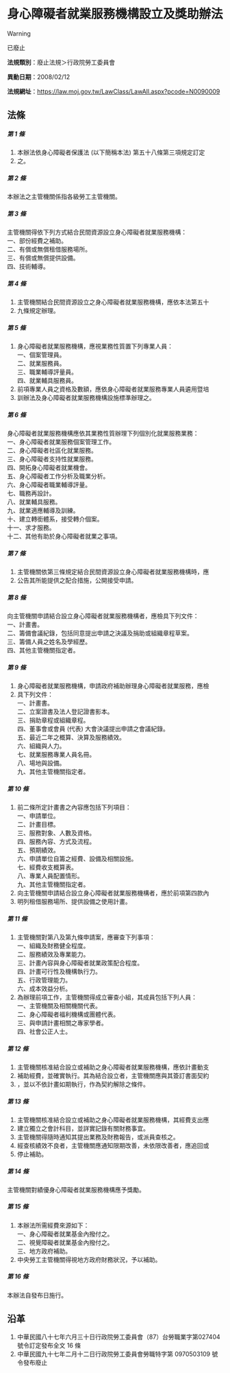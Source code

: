 # 身心障礙者就業服務機構設立及獎助辦法
> [!WARNING]
> 已廢止

**法規類別**：廢止法規＞行政院勞工委員會

**異動日期**：2008/02/12  

**法規網址**：https://law.moj.gov.tw/LawClass/LawAll.aspx?pcode=N0090009



## 法條
##### 第 1 條
1. 本辦法依身心障礙者保護法 (以下簡稱本法) 第五十八條第三項規定訂定
1. 之。

##### 第 2 條
本辦法之主管機關係指各級勞工主管機關。

##### 第 3 條
主管機關得依下列方式結合民間資源設立身心障礙者就業服務機構：  
一、部份經費之補助。  
二、有償或無償租借服務場所。  
三、有償或無償提供設備。  
四、技術輔導。

##### 第 4 條
1. 主管機關結合民間資源設立之身心障礙者就業服務機構，應依本法第五十
1. 九條規定辦理。

##### 第 5 條
1. 身心障礙者就業服務機構，應視業務性質置下列專業人員：  
一、個案管理員。  
二、就業服務員。  
三、職業輔導評量員。  
四、就業輔具服務員。
1. 前項專業人員之資格及數額，應依身心障礙者就業服務專業人員遴用暨培
1. 訓辦法及身心障礙者就業服務機構設施標準辦理之。

##### 第 6 條
身心障礙者就業服務機構應依其業務性質辦理下列個別化就業服務業務：  
一、身心障礙者就業服務個案管理工作。  
二、身心障礙者社區化就業服務。  
三、身心障礙者支持性就業服務。  
四、開拓身心障礙者就業機會。  
五、身心障礙者工作分析及職業分析。  
六、身心障礙者職業輔導評量。  
七、職務再設計。  
八、就業輔具服務。  
九、就業適應輔導及訓練。  
十、建立轉銜體系，接受轉介個案。  
十一、求才服務。  
十二、其他有助於身心障礙者就業之事項。

##### 第 7 條
1. 主管機關依第三條規定結合民間資源設立身心障礙者就業服務機構時，應
1. 公告其所能提供之配合措施，公開接受申請。

##### 第 8 條
向主管機關申請結合設立身心障礙者就業服務機構者，應檢具下列文件：  
一、計畫書。  
二、籌備會議紀錄，包括同意提出申請之決議及捐助或組織章程草案。  
三、籌備人員之姓名及學經歷。  
四、其他主管機關指定者。

##### 第 9 條
1. 身心障礙者就業服務機構，申請政府補助辦理身心障礙者就業服務，應檢
1. 具下列文件：  
一、計畫書。  
二、立案證書及法人登記證書影本。  
三、捐助章程或組織章程。  
四、董事會或會員 (代表) 大會決議提出申請之會議紀錄。  
五、最近二年之概算、決算及服務績效。  
六、組織與人力。  
七、就業服務專業人員名冊。  
八、場地與設備。  
九、其他主管機關指定者。

##### 第 10 條
1. 前二條所定計畫書之內容應包括下列項目：  
一、申請單位。  
二、計畫目標。  
三、服務對象、人數及資格。  
四、服務內容、方式及流程。  
五、預期績效。  
六、申請單位自籌之經費、設備及相關設施。  
七、經費收支概算表。  
八、專業人員配置情形。  
九、其他主管機關指定者。
1. 向主管機關申請結合設立身心障礙者就業服務機構者，應於前項第四款內
1. 明列租借服務場所、提供設備之使用計畫。

##### 第 11 條
1. 主管機關對第八及第九條申請案，應審查下列事項：  
一、組織及財務健全程度。  
二、服務績效及專業能力。  
三、計畫內容與身心障礙者就業政策配合程度。  
四、計畫可行性及機構執行力。  
五、行政管理能力。  
六、成本效益分析。
1. 為辦理前項工作，主管機關得成立審查小組，其成員包括下列人員：  
一、主管機關及相關機關代表。  
二、身心障礙者福利機構或團體代表。  
三、與申請計畫相關之專家學者。  
四、社會公正人士。

##### 第 12 條
1. 主管機關核准結合設立或補助之身心障礙者就業服務機構，應依計畫動支
1. 補助經費，並確實執行。其為結合設立者，主管機關應與其簽訂書面契約
1. ，並以不依計畫如期執行，作為契約解除之條件。

##### 第 13 條
1. 主管機關核准結合設立或補助之身心障礙者就業服務機構，其經費支出應
1. 建立獨立之會計科目，並詳實記錄有關財務事宜。
1. 主管機關得隨時通知其提出業務及財務報告，或派員查核之。
1. 經查核績效不良者，主管機關應通知限期改善，未依限改善者，應追回或
1. 停止補助。

##### 第 14 條
主管機關對績優身心障礙者就業服務機構應予獎勵。

##### 第 15 條
1. 本辦法所需經費來源如下：  
一、身心障礙者就業基金內撥付之。  
二、視覺障礙者就業基金內撥付之。  
三、地方政府補助。
1. 中央勞工主管機關得視地方政府財務狀況，予以補助。

##### 第 16 條
本辦法自發布日施行。

## 沿革
1. 中華民國八十七年六月三十日行政院勞工委員會（87）台勞職業字第027404  號令訂定發布全文 16 條
1. 中華民國九十七年二月十二日行政院勞工委員會勞職特字第 0970503109 號令發布廢止                                                
